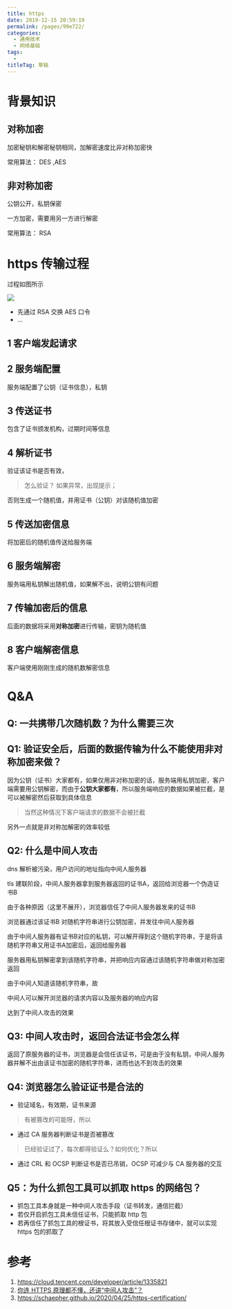 ```yaml
---
title: https
date: 2019-12-15 20:59:19
permalink: /pages/99e722/
categories: 
  - 通用技术
  - 网络基础
tags: 
  - 
titleTag: 草稿
---
```

# 背景知识

## 对称加密

加密秘钥和解密秘钥相同，加解密速度比非对称加密快

常用算法： DES ,AES

## 非对称加密

公钥公开，私钥保密

一方加密，需要用另一方进行解密

常用算法： RSA

# https 传输过程

过程如图所示

![](https://upload-images.jianshu.io/upload_images/16796915-df1c6921f2c14805.png?imageMogr2/auto-orient/strip%7CimageView2/2/w/1240)

- 先通过 RSA 交换 AES 口令
- ...

## 1 客户端发起请求

## 2 服务端配置

服务端配置了公钥（证书信息），私钥

## 3 传送证书

包含了证书颁发机构，过期时间等信息

## 4 解析证书

验证该证书是否有效，
> 怎么验证？
如果异常，出现提示；

否则生成一个随机值，并用证书（公钥）对该随机值加密

## 5 传送加密信息

将加密后的随机值传送给服务端

## 6 服务端解密

服务端用私钥解出随机值，如果解不出，说明公钥有问题

## 7 传输加密后的信息

后面的数据将采用**对称加密**进行传输，密钥为随机值
## 8 客户端解密信息

客户端使用刚刚生成的随机数解密信息
# Q&A

## Q: 一共携带几次随机数？为什么需要三次

## Q1: 验证安全后，后面的数据传输为什么不能使用非对称加密来做？

因为公钥（证书）大家都有，如果仅用非对称加密的话，服务端用私钥加密，客户端需要用公钥解密，而由于**公钥大家都有**，所以服务端响应的数据如果被拦截，是可以被解密然后获取到具体信息
> 当然这种情况下客户端请求的数据不会被拦截

另外一点就是非对称加解密的效率较低

## Q2: 什么是中间人攻击

dns 解析被污染，用户访问的地址指向中间人服务器

tls 建联阶段，中间人服务器拿到服务器返回的证书A，返回给浏览器一个伪造证书B

由于各种原因（这里不展开），浏览器信任了中间人服务器发来的证书B

浏览器通过该证书B 对随机字符串进行公钥加密，并发往中间人服务器

由于中间人服务器有证书B对应的私钥，可以解开得到这个随机字符串，于是将该随机字符串又用证书A加密后，返回给服务器

服务器用私钥解密拿到该随机字符串，并把响应内容通过该随机字符串做对称加密返回

由于中间人知道该随机字符串，故

中间人可以解开浏览器的请求内容以及服务器的响应内容

达到了中间人攻击的效果

## Q3: 中间人攻击时，返回合法证书会怎么样

返回了原服务器的证书，浏览器是会信任该证书，可是由于没有私钥，中间人服务器并解不出由该证书加密的随机字符串，进而也达不到攻击的效果

## Q4: 浏览器怎么验证证书是合法的


- 验证域名，有效期，证书来源
> 有被篡改的可能呀，所以
- 通过 CA 服务器判断证书是否被篡改
> 已经验证过了，每次都得验证么？如何优化？所以
- 通过 CRL 和 OCSP 判断证书是否已吊销，OCSP 可减少与 CA 服务器的交互

## Q5：为什么抓包工具可以抓取 https 的网络包？

- 抓包工具本身就是一种中间人攻击手段（证书转发，通信拦截）
- 若仅开启抓包工具未信任证书，只能抓取 http 包
- 若再信任了抓包工具的根证书，将其放入受信任根证书存储中，就可以实现 https 包的抓取了

# 参考

1. https://cloud.tencent.com/developer/article/1335821
2. [你连 HTTPS 原理都不懂，还讲“中间人攻击”？](https://mp.weixin.qq.com/s/PzgkDyKZPB0rFK90ebT5ow)
3. https://schaepher.github.io/2020/04/25/https-certification/